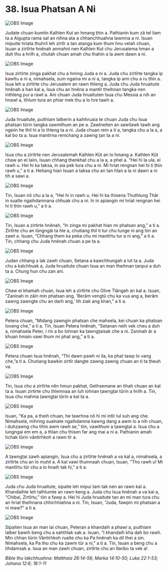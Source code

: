 # 38. Isua Phatsan A Ni #

![OBS Image](https://cdn.door43.org/obs/jpg/360px/obs-en-38-01.jpg)

Judate chuan kumtin Kalhlen Kut an hmang ṭhin a. Pathianin kum zâ tel liam ta a Aigupta rama sal an nihna ata a chhanchhuahna lawmna a ni. Isuan mipuite hriata thuhril leh zirtîr a tan atanga kum thum hnu velah chuan, Isuan a zirtîrte hnênah anmahni nen Kalhlen Kut chu Jerusalema hman a duh thu a hrilh a, chutah chuan amah chu thahin a la awm dawn a ni.

![OBS Image](https://cdn.door43.org/obs/jpg/360px/obs-en-38-02.jpg)

Isua zirtirte zinga pakhat chu a hming Juda a ni a. Juda chu zirtîrte tangka ip kawltu a ni a, nimahsela, sum ngaina mi a ni a, tangka ip ami chu a ru ṭhin a. Isua leh a zirtîrte chu Jerusalem an rawn thleng a, Juda chu Juda hruaitute hnênah a han kal a, Isua chu an hnêna a mantîr theihnan tangka nen inthleng pui a rawt a. Ani chuan Juda hruaituten Isua chu Messia a nih an hnawl a, tihlum tura an phiar mek thu a lo hre tawh a.

![OBS Image](https://cdn.door43.org/obs/jpg/360px/obs-en-38-03.jpg)

Juda hruaitute, puithiam lalberin a kaihhruaia te chuan Juda chu Isua phatsan tûrin tangka sawmthum an pe a. Zawlneiten an sawilawk tawh ang ngeiin he thil hi a lo thleng ta a ni. Juda chuan rem a ti a, tangka chu a la a, a kal bo ta a. Isua mantirna remchang a zawng ṭan ta a ni.

![OBS Image](https://cdn.door43.org/obs/jpg/360px/obs-en-38-04.jpg)

Isua chu a ziritrte nen Jerusalemah Kalhlen Kût an lo hmang a. Kalhlen Kût chaw an ei laiin, Isuan chhang ṭhenkhat chu a la a, a phel a. “Hei hi la ula, ei rawh u. Hei hi ka taksa, in aia pek tura chu a ni. Mi hriat rengnan hei hi ti ṭhin rawh u,” a ti a. Hetiang hian Isuan a taksa chu an tan hlan a la ni dawn a ni tih a sawi a.

![OBS Image](https://cdn.door43.org/obs/jpg/360px/obs-en-38-05.jpg)

Tin, Isuan nô chu a la a, “Hei hi in rawh u. Hei hi ka thisena Thuthlung Thâr in sualte ngaihdamnana chhuak chu a ni. In in apiangin mi hriat rengnan hei hi ti ṭhin rawh u,” a ti a.

![OBS Image](https://cdn.door43.org/obs/jpg/360px/obs-en-38-06.jpg)

Tin, Isuan a zirtirte hnênah, “In zinga mi pakhat hian mi phatsan ang,” a ti a. Zirtîrte chu an lûngngâi ta hle a, chutiang thil ti tur chu tunge ni ang tiin an zawt a. Isuan, “Chhang them ka peka chu mi mantîrtu tur a ni ang,” a ti a. Tin, chhang chu Juda hnênah chuan a pe ta a.

![OBS Image](https://cdn.door43.org/obs/jpg/360px/obs-en-38-07.jpg)

Judan chhang a lak zawh chuan, Setana a kawchhungah a lut ta a. Juda chu a kalchhuak a, Juda hruaitute chuan Isua an man theihnan ṭanpui a duh ta a. Chung hun chu zan ani.

![OBS Image](https://cdn.door43.org/obs/jpg/360px/obs-en-38-08.jpg)

Chaw ei khamah chuan, Isua leh a zirtîrte chu Olive Tlângah an kal a. Isuan, “Zaninah in zâin min phatsan ang. ‘Berâm vengtû chu ka vua ang a, berâm zawng zawngte chu an darh ang,’ tih ziak ang khan,” a ti a.

![OBS Image](https://cdn.door43.org/obs/jpg/360px/obs-en-38-09.jpg)

Petera chuan, “Midang zawngin phatsan che mahsela, kei chuan ka phatsan lovang che,” a ti a. Tin, Isuan Petera hnênah, “Setanan neih vek cheu a duh a, nimahsela Peter, i rin a bo lohnan ka ṭawngṭaisak che a ni. Zaninah âr a khuan hmain vawi thum mi phat ang,” a ti a.

![OBS Image](https://cdn.door43.org/obs/jpg/360px/obs-en-38-10.jpg)

Petera chuan Isua hnênah, “Thi dawn pawh ni ila, ka phat tawp lo vang che,”a ti a. Chutiang bawkin zirtîr dangte zawng zawng chuan an ti ta ṭheuh va.

![OBS Image](https://cdn.door43.org/obs/jpg/360px/obs-en-38-11.jpg)

Tin, Isua chu a zirtîrte nên hmun pakhat, Gethsemane an tihah chuan an kal ta a. Isuan zirtirte chu thlemnaa an luh lohnan ṭawngṭai tûrin a hrilh a. Tin, Isua chu mahnia ṭawngṭai tûrin a kal ta a.

![OBS Image](https://cdn.door43.org/obs/jpg/360px/obs-en-38-12.jpg)

Isuan, “Ka pa, a theih chuan, he tawrhna nô hi mi intîr lul suh ang che. Nimahsela, mihring sualnate ngaihdamna kawng dang a awm lo a nih chuan, i duhzawng chu tihin awm rawh se,” tiin, vawithum a ṭawngṭai a. Isua chu a lungngai em em a, a thlan chu thisen far ang mai a ni a. Pathianin amah tichak tûrin vântirhkoh a rawn tîr a.

![OBS Image](https://cdn.door43.org/obs/jpg/360px/obs-en-38-13.jpg)

A ṭawngṭai zawh apiangin, Isua chu a zirtîrte hnênah a va kal a, nimahsela, a zirtîrte chu an lo muhil a. A kal vawi thumnaah chuan, Isuan, “Tho rawh u! Mi mantîrtu tûr chu a lo hnaih tak hi,” a ti a.

![OBS Image](https://cdn.door43.org/obs/jpg/360px/obs-en-38-14.jpg)

Juda chu Juda hruaitute, sipaite leh mipui tam tak nen an rawn kal a. Khandaihte leh talhtumte an rawn keng a. Juda chu Isua hnênah a va kal a, “Chibai, Zirtîrtu,” tiin a fawp a. Hei hi Juda hruaitute tan an mi man tura chu an hriat theihnana chhichhiahna a ni. Tin, Isuan, “Juda, fawpin mi phatsan a ni maw?” a ti a.

![OBS Image](https://cdn.door43.org/obs/jpg/360px/obs-en-38-15.jpg)

Sipaiten Isua an man lai chuan, Peteran a khandaih a phawi a, puithiam lalber bawih beng chu a sahthlak sak a. Isuan, “I khandaih kha dah bo rawh. Min chhan tûrin Vântirhkoh rualte chu ka Pa hnênah ka dil thei a sin. Nimahsela, ka Pa thu chu ka zawm tûr a ni,” a ti a. Tin, Isuan a beng chu a tihdamsak a. Isua an man zawh chuan, zirtîrte chu an tlanbo ta vek a!

_Bible thu lakchhuahna: Matthaia 26:14-56; Marka 14:10-50; Luka 22:1-53; Johana 12:6; 18:1-11_


